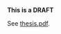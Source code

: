 **This is a DRAFT**

See [thesis.pdf](https://github.com/peterkuma/acraneb-thesis/raw/master/thesis.pdf).
